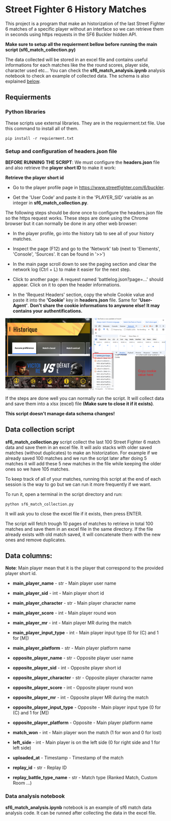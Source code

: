# Street Fighter 6 History Matches

This project is a program that make an historization of the last Street Fighter 6 matches of a specific player without an interface so we
can retrieve them in seconds using https requests in the SF6 Buckler hidden API.

**Make sure to setup all the requierment bellow before running the main script (sf6_match_collection.py)**

The data collected will be stored in an excel file and contains useful informations for each matches like the the round scores,
player side, character used etc... You can check the **sf6_match_analysis.ipynb** analysis notebook to check an example of collected data.
The schema is also explained [below](#data-columns).

## Requierments

### Python libraries
These scripts use external libraries. They are in the requierment.txt file.
Use this command to install all of them.

```shell
pip install -r requierment.txt
```

### Setup and configuration of headers.json file 

**BEFORE RUNNING THE SCRIPT**: We must configure the **headers.json** file and also retrieve the **player short ID**
to make it work:

**Retrieve the player short id**

- Go to the player profile page in https://www.streetfighter.com/6/buckler. 

- Get the 'User Code' and paste it in the 'PLAYER_SID' variable as an integer in **sf6_match_collection.py**.

The following steps should be done once to configure the headers.json file so the https request works.
These steps are done using the Chrome browser but it can normally be done in any other web browser:

- In the player profile, go into the history tab to see all of your history matches.

- Inspect the page (F12) and go to 
  the 'Network' tab (next to 'Elements', 'Console', 'Sources'. It can be found in '>>')
  
- In the main page scroll down to see the paging section and 
  clear the network log (Ctrl + L) to make it easier for the next step.

- Click to another page: A request named 'battlelog.json?page=...' should appear. 
  Click on it to open the header informations.

- In the 'Request Headers' section, copy the whole Cookie value and paste it 
  into the **'Cookie'** key in **headers.json** file. Same for **'User-Agent'**.
  **Don't share the cookie informations to anywone else! It may contains your authentifications.**

<img src=https://github.com/hanydesoki/Street-Fighter-6-History-Matches/blob/main/Screen_and_illustrations/network_headers.PNG/>

If the steps are done well you can normally run the script. It will collect data and save them into a
xlsx (excel) file **(Make sure to close it if it exists)**. 

**This script doesn't manage data schema changes!**

## Data collection script

**sf6_match_collection.py** script collect the last 100 Street Fighter 6 match data and save them in an excel file. 
It will aslo stacks with older saved matches (without duplicates) to make an historization. 
For example if we already saved 100 matches and we run the script later after doing 5 matches it will add these 5 new matches
in the file while keeping the older ones so we have 105 matches.

To keep track of all of your matches, running this script at the end of each session is the way to go but we can run it more frequently
if we want.

To run it, open a terminal in the script directory and run:
```shell
python sf6_match_collection.py
```
It will ask you to close the excel file if it exists, then press ENTER.

The script will fetch trough 10 pages of matches to retrieve in total 100 matches and save them in an excel file in the same directory.
If the file already exists with old match saved, it will concatenate them with the new ones and remove duplicates.

## Data columns: 

**Note**: Main player mean that it is the player that correspond to the provided player short id.

- **main_player_name** - str - Main player user name
- **main_player_sid** - int - Main player short id
- **main_player_character** - str - Main player character name
- **main_player_score** - int - Main player round won
- **main_player_mr** - int - Main player MR during the match
- **main_player_input_type** - int - Main player input type (0 for (C) and 1 for [M])
- **main_player_platform** - str - Main player platform name

- **opposite_player_name** - str - Opposite player user name
- **opposite_player_sid** - int - Opposite player short id
- **opposite_player_character** - str - Opposite player character name
- **opposite_player_score** - int - Opposite player round won
- **opposite_player_mr** - int - Opposite player MR during the match
- **opposite_player_input_type** - Opposite - Main player input type (0 for (C) and 1 for [M])
- **opposite_player_platform** - Opposite - Main player platform name

- **match_won** - int - Main player won the match (1 for won and 0 for lost)
- **left_side** - int - Main player is on the left side (0 for right side and 1 for left side)
- **uploaded_at** - Timestamp - Timestamp of the match
- **replay_id** - str - Replay ID
- **replay_battle_type_name** - str - Match type (Ranked Match, Custom Room ...)

### Data analysis notebook

**sf6_match_analysis.ipynb** notebook is an example of sf6 match data analysis code. It can be runned after collecting the data in the excel file.
